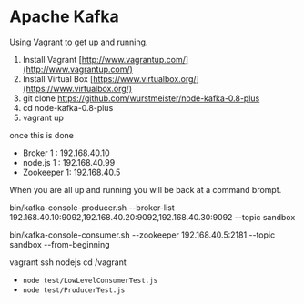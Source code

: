 # Apache Kafka #

Using Vagrant to get up and running.

1. Install Vagrant [http://www.vagrantup.com/](http://www.vagrantup.com/)  
1. Install Virtual Box [https://www.virtualbox.org/](https://www.virtualbox.org/)  
1. git clone https://github.com/wurstmeister/node-kafka-0.8-plus
1. cd node-kafka-0.8-plus
1. vagrant up

once this is done 
* Broker 1   :  192.168.40.10
* node.js 1  :  192.168.40.99
* Zookeeper 1:  192.168.40.5

When you are all up and running you will be back at a command brompt.  

bin/kafka-console-producer.sh --broker-list 192.168.40.10:9092,192.168.40.20:9092,192.168.40.30:9092 --topic sandbox

bin/kafka-console-consumer.sh --zookeeper 192.168.40.5:2181 --topic sandbox --from-beginning

vagrant ssh nodejs
cd /vagrant
- ```node test/LowLevelConsumerTest.js```
- ```node test/ProducerTest.js```
